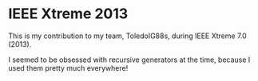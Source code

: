 IEEE Xtreme 2013
==================


This is my contribution to my team, ToledoIG88s, during IEEE
Xtreme 7.0 (2013).

I seemed to be obsessed with recursive generators at the time,
because I used them pretty much everywhere!

